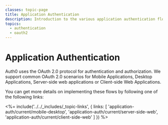 ```yaml
---
classes: topic-page
title: Application Authentication
description: Introduction to the various application authentication flows.
topics:
  - authentication
  - oauth2
---
```


# Application Authentication

Auth0 uses the OAuth 2.0 protocol for authentication and authorization. We support common OAuth 2.0 scenarios for Mobile Applications, Desktop Applications, Server-side web applications or Client-side Web Applications.

You can get more details on implementing these flows by following one of the following links:

<%= include('../../_includes/_topic-links', { links: [
  'application-auth/current/mobile-desktop',
  'application-auth/current/server-side-web',
  'application-auth/current/client-side-web'
] }) %>
